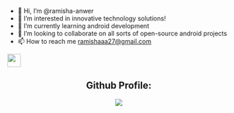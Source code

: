 - 👋 Hi, I’m @ramisha-anwer
- 👀 I’m interested in innovative technology solutions! 
- 🌱 I’m currently learning android development
- 💞️ I’m looking to collaborate on all sorts of open-source android projects
- 📫 How to reach me ramishaaa27@gmail.com

<img src="https://media.giphy.com/media/WUlplcMpOCEmTGBtBW/giphy.gif" width="30"> 

</br>
<h2 align="Center">Github Profile: </h2>
<p align="Center" >
  <a href="https://github.com/anuraghazra/github-readme-stats"> 
    <img  src="https://github-readme-stats.vercel.app/api?username=ramisha-anwer&show_icons=true"/>
  </a>
</p>
</br>
<!---
ramisha-anwer/ramisha-anwer is a ✨ special ✨ repository because its `README.md` (this file) appears on your GitHub profile.
You can click the Preview link to take a look at your changes.
--->
